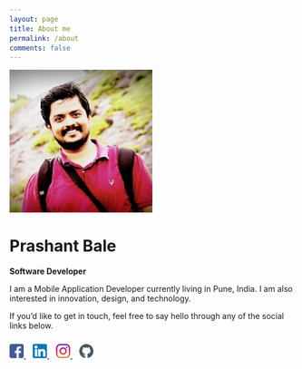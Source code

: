 ```yaml
---
layout: page
title: About me
permalink: /about
comments: false
---
```


<div class="row justify-content-between">

<div class="col-md-8 pr-5">


<div>
  <img src="assets/images/author.jpg" alt="Prashant Bale" style="width:50%">
  <h1>Prashant Bale</h1>
  <p class="title"><b>Software Developer</b></p>
  <p>
  I am a Mobile Application Developer currently living in Pune, India. I am also interested in innovation, design, and technology.

If you’d like to get in touch, feel free to say hello through any of the social links below.
</p>

  <div style="margin: 24px 0;">
    <a href="#">
      <img src="assets/images/fb.png" alt="facebook" style="width:5%">
    </a>
    &nbsp;&nbsp;
    <a href="#">
      <img src="assets/images/li.png" alt="Linkedin" style="width:5%">
    </a>  
    &nbsp;&nbsp;
    <a href="#">
      <img src="assets/images/insta.png" alt="Instagram" style="width:5%">
    </a>  
    &nbsp;&nbsp;
    <a href="#">
      <img src="assets/images/github.png" alt="Github" style="width:5%">
    </a>  

  </div>
</div>


</div>

</div>
